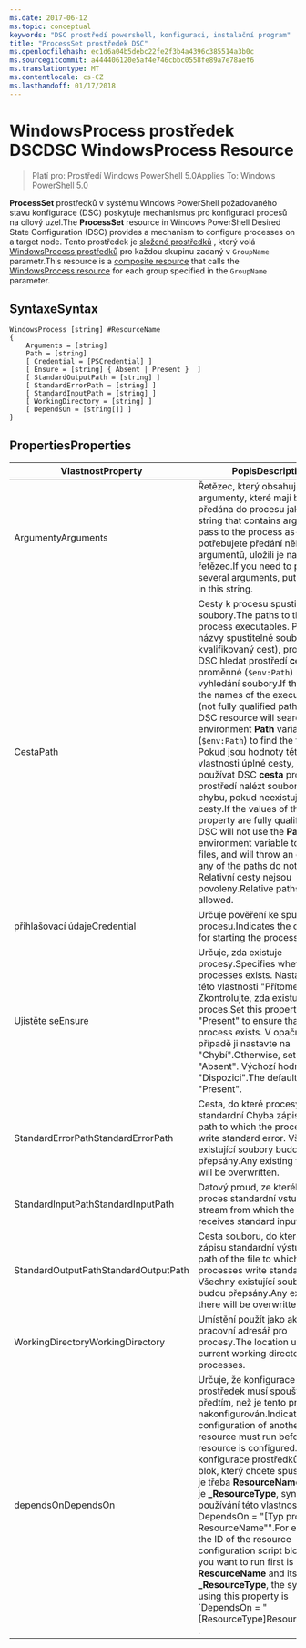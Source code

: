 ```yaml
---
ms.date: 2017-06-12
ms.topic: conceptual
keywords: "DSC prostředí powershell, konfiguraci, instalační program"
title: "ProcessSet prostředek DSC"
ms.openlocfilehash: ec1d6a04b5debc22fe2f3b4a4396c385514a3b0c
ms.sourcegitcommit: a444406120e5af4e746cbbc0558fe89a7e78aef6
ms.translationtype: MT
ms.contentlocale: cs-CZ
ms.lasthandoff: 01/17/2018
---
```

# <a name="dsc-windowsprocess-resource"></a><span data-ttu-id="1faeb-103">WindowsProcess prostředek DSC</span><span class="sxs-lookup"><span data-stu-id="1faeb-103">DSC WindowsProcess Resource</span></span>

> <span data-ttu-id="1faeb-104">Platí pro: Prostředí Windows PowerShell 5.0</span><span class="sxs-lookup"><span data-stu-id="1faeb-104">Applies To: Windows PowerShell 5.0</span></span>

<span data-ttu-id="1faeb-105">**ProcessSet** prostředků v systému Windows PowerShell požadovaného stavu konfigurace (DSC) poskytuje mechanismus pro konfiguraci procesů na cílový uzel.</span><span class="sxs-lookup"><span data-stu-id="1faeb-105">The **ProcessSet** resource in Windows PowerShell Desired State Configuration (DSC) provides a mechanism to configure processes on a target node.</span></span> <span data-ttu-id="1faeb-106">Tento prostředek je [složené prostředků](authoringResourceComposite.md) , který volá [WindowsProcess prostředků](windowsProcessResource.md) pro každou skupinu zadaný v `GroupName` parametr.</span><span class="sxs-lookup"><span data-stu-id="1faeb-106">This resource is a [composite resource](authoringResourceComposite.md) that calls the [WindowsProcess resource](windowsProcessResource.md) for each group specified in the `GroupName` parameter.</span></span>

## <a name="syntax"></a><span data-ttu-id="1faeb-107">Syntaxe</span><span class="sxs-lookup"><span data-stu-id="1faeb-107">Syntax</span></span>

```
WindowsProcess [string] #ResourceName
{
    Arguments = [string]
    Path = [string]
    [ Credential = [PSCredential] ]
    [ Ensure = [string] { Absent | Present }  ]
    [ StandardOutputPath = [string] ]
    [ StandardErrorPath = [string] ]
    [ StandardInputPath = [string] ]   
    [ WorkingDirectory = [string] ]
    [ DependsOn = [string[]] ]
}
```

## <a name="properties"></a><span data-ttu-id="1faeb-108">Properties</span><span class="sxs-lookup"><span data-stu-id="1faeb-108">Properties</span></span>
|  <span data-ttu-id="1faeb-109">Vlastnost</span><span class="sxs-lookup"><span data-stu-id="1faeb-109">Property</span></span>  |  <span data-ttu-id="1faeb-110">Popis</span><span class="sxs-lookup"><span data-stu-id="1faeb-110">Description</span></span>   | 
|---|---| 
| <span data-ttu-id="1faeb-111">Argumenty</span><span class="sxs-lookup"><span data-stu-id="1faeb-111">Arguments</span></span>| <span data-ttu-id="1faeb-112">Řetězec, který obsahuje argumenty, které mají být předána do procesu jako-je.</span><span class="sxs-lookup"><span data-stu-id="1faeb-112">A string that contains arguments to pass to the process as-is.</span></span> <span data-ttu-id="1faeb-113">Pokud potřebujete předání několik argumentů, uložili je na tento řetězec.</span><span class="sxs-lookup"><span data-stu-id="1faeb-113">If you need to pass several arguments, put them all in this string.</span></span>| 
| <span data-ttu-id="1faeb-114">Cesta</span><span class="sxs-lookup"><span data-stu-id="1faeb-114">Path</span></span>| <span data-ttu-id="1faeb-115">Cesty k procesu spustitelné soubory.</span><span class="sxs-lookup"><span data-stu-id="1faeb-115">The paths to the process executables.</span></span> <span data-ttu-id="1faeb-116">Pokud jsou názvy spustitelné soubory (plně kvalifikovaný cest), prostředek DSC hledat prostředí **cesta** proměnné (`$env:Path`) k vyhledání soubory.</span><span class="sxs-lookup"><span data-stu-id="1faeb-116">If these are the names of the executable files (not fully qualified paths), the DSC resource will search the environment **Path** variable (`$env:Path`) to find the files.</span></span> <span data-ttu-id="1faeb-117">Pokud jsou hodnoty této vlastnosti úplné cesty, nebude používat DSC **cesta** proměnnou prostředí nalézt soubory a vyvolá chybu, pokud neexistuje žádné cesty.</span><span class="sxs-lookup"><span data-stu-id="1faeb-117">If the values of this property are fully qualified paths, DSC will not use the **Path** environment variable to find the files, and will throw an error if any of the paths do not exist.</span></span> <span data-ttu-id="1faeb-118">Relativní cesty nejsou povoleny.</span><span class="sxs-lookup"><span data-stu-id="1faeb-118">Relative paths are not allowed.</span></span>| 
| <span data-ttu-id="1faeb-119">přihlašovací údaje</span><span class="sxs-lookup"><span data-stu-id="1faeb-119">Credential</span></span>| <span data-ttu-id="1faeb-120">Určuje pověření ke spuštění procesu.</span><span class="sxs-lookup"><span data-stu-id="1faeb-120">Indicates the credentials for starting the process.</span></span>| 
| <span data-ttu-id="1faeb-121">Ujistěte se</span><span class="sxs-lookup"><span data-stu-id="1faeb-121">Ensure</span></span>| <span data-ttu-id="1faeb-122">Určuje, zda existuje procesy.</span><span class="sxs-lookup"><span data-stu-id="1faeb-122">Specifies whether the processes exists.</span></span> <span data-ttu-id="1faeb-123">Nastavením této vlastnosti "Přítomen" Zkontrolujte, zda existuje proces.</span><span class="sxs-lookup"><span data-stu-id="1faeb-123">Set this property to "Present" to ensure that the process exists.</span></span> <span data-ttu-id="1faeb-124">V opačném případě ji nastavte na "Chybí".</span><span class="sxs-lookup"><span data-stu-id="1faeb-124">Otherwise, set it to "Absent".</span></span> <span data-ttu-id="1faeb-125">Výchozí hodnota je "Dispozici".</span><span class="sxs-lookup"><span data-stu-id="1faeb-125">The default is "Present".</span></span>| 
| <span data-ttu-id="1faeb-126">StandardErrorPath</span><span class="sxs-lookup"><span data-stu-id="1faeb-126">StandardErrorPath</span></span>| <span data-ttu-id="1faeb-127">Cesta, do které procesy standardní Chyba zápisu.</span><span class="sxs-lookup"><span data-stu-id="1faeb-127">The path to which the processes write standard error.</span></span> <span data-ttu-id="1faeb-128">Všechny existující soubory budou přepsány.</span><span class="sxs-lookup"><span data-stu-id="1faeb-128">Any existing file there will be overwritten.</span></span>| 
| <span data-ttu-id="1faeb-129">StandardInputPath</span><span class="sxs-lookup"><span data-stu-id="1faeb-129">StandardInputPath</span></span>| <span data-ttu-id="1faeb-130">Datový proud, ze kterého přijímá proces standardní vstup.</span><span class="sxs-lookup"><span data-stu-id="1faeb-130">The stream from which the process receives standard input.</span></span>| 
| <span data-ttu-id="1faeb-131">StandardOutputPath</span><span class="sxs-lookup"><span data-stu-id="1faeb-131">StandardOutputPath</span></span>| <span data-ttu-id="1faeb-132">Cesta souboru, do které procesy zápisu standardní výstup.</span><span class="sxs-lookup"><span data-stu-id="1faeb-132">The path of the file to which the processes write standard output.</span></span> <span data-ttu-id="1faeb-133">Všechny existující soubory budou přepsány.</span><span class="sxs-lookup"><span data-stu-id="1faeb-133">Any existing file there will be overwritten.</span></span>| 
| <span data-ttu-id="1faeb-134">WorkingDirectory</span><span class="sxs-lookup"><span data-stu-id="1faeb-134">WorkingDirectory</span></span>| <span data-ttu-id="1faeb-135">Umístění použít jako aktuální pracovní adresář pro procesy.</span><span class="sxs-lookup"><span data-stu-id="1faeb-135">The location used as the current working directory for the processes.</span></span>| 
| <span data-ttu-id="1faeb-136">dependsOn</span><span class="sxs-lookup"><span data-stu-id="1faeb-136">DependsOn</span></span> | <span data-ttu-id="1faeb-137">Určuje, že konfigurace jiný prostředek musí spouštět předtím, než je tento prostředek nakonfigurován.</span><span class="sxs-lookup"><span data-stu-id="1faeb-137">Indicates that the configuration of another resource must run before this resource is configured.</span></span> <span data-ttu-id="1faeb-138">Pokud ID konfigurace prostředků skriptu blok, který chcete spustit nejprve je třeba **ResourceName** a její typ je **_ResourceType**, syntaxe pro používání této vlastnosti je ' DependsOn = "[Typ prostředku] ResourceName"".</span><span class="sxs-lookup"><span data-stu-id="1faeb-138">For example, if the ID of the resource configuration script block that you want to run first is **ResourceName** and its type is **_ResourceType**, the syntax for using this property is \`DependsOn = "[ResourceType]ResourceName"\`\` .</span></span>| 

